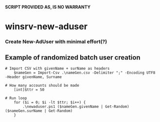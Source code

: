 **SCRIPT PROVIDED AS, IS NO WARRANTY**

# winsrv-new-aduser

### Create New-AdUser with minimal effort(?)




## Example of randomized batch user creation

```PS
# Import CSV with givenName + surName as headers 
    $nameGen = Import-Csv .\nameGen.csv -Delimiter ";" -Encoding UTF8 -Header givenName, Surname
    
# How many accounts should be made
    [int]$ttr = 50

# Run loop
    for ($i = 0; $i -lt $ttr; $i++) {
        .\newaduser.ps1 ($nameGen.givenName | Get-Random) ($nameGen.surName | Get-Random)
    } 
```

